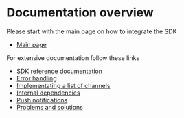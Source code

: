 # Documentation overview

Please start with the main page on how to integrate the SDK
* [Main page](../README.md)

For extensive documentation follow these links
* [SDK reference documentation](./SDK%20Reference%20Documentation/)
* [Error handling](./error_handling.md)
* [Implementating a list of channels](./list_of_channels.md)
* [Internal dependencies](./internal_dependencies.md)
* [Push notifications](./push_notifications.md)
* [Problems and solutions](./problems_and_solutions.md)
